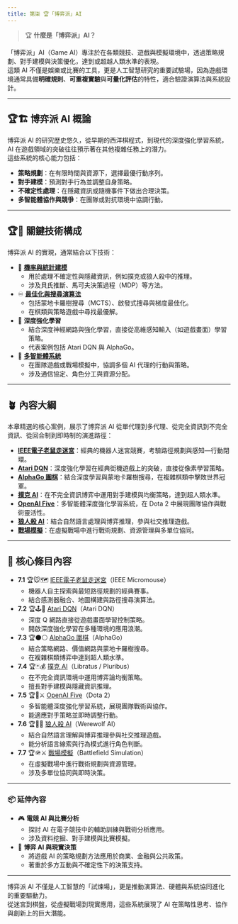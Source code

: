 ```yaml
---
title: 第柒 🏆「博弈派」AI
---
```


> 🏆 **什麼是「博弈派」AI？**

「博弈派」AI（Game AI）專注於在各類競技、遊戲與模擬環境中，透過策略規劃、對手建模與決策優化，達到或超越人類水準的表現。  
這類 AI 不僅是娛樂或比賽的工具，更是人工智慧研究的重要試驗場，因為遊戲環境通常具備**明確規則**、**可重複實驗**與**可量化評估**的特性，適合驗證演算法與系統設計。

---

## 🏆🏗️ 博弈派 AI 概論

博弈派 AI 的研究歷史悠久，從早期的西洋棋程式，到現代的深度強化學習系統，AI 在遊戲領域的突破往往預示著在其他複雜任務上的潛力。  
這些系統的核心能力包括：

- **策略規劃**：在有限時間與資源下，選擇最優行動序列。  
- **對手建模**：預測對手行為並調整自身策略。  
- **不確定性處理**：在隱藏資訊或隨機事件下做出合理決策。  
- **多智能體協作與競爭**：在團隊或對抗環境中協調行動。

---

## 🏆🔑 關鍵技術構成

博弈派 AI 的實現，通常結合以下技術：

* 🎲 **[機率與統計建模](09----ai_math.zh-hant)**  
  - 用於處理不確定性與隱藏資訊，例如撲克或狼人殺中的推理。  
  - 涉及貝氏推斷、馬可夫決策過程（MDP）等方法。
* ♾️ **[最佳化與搜尋演算法](09----ai_math.zh-hant)**  
  - 包括蒙地卡羅樹搜尋（MCTS）、啟發式搜尋與梯度最佳化。  
  - 在棋類與策略遊戲中尋找最優解。
* 🧠 **深度強化學習**  
  - 結合深度神經網路與強化學習，直接從高維感知輸入（如遊戲畫面）學習策略。  
  - 代表案例包括 Atari DQN 與 AlphaGo。
* 🤖 **[多智能體系統](10----ai_engineering.zh-hant)**  
  - 在團隊遊戲或戰場模擬中，協調多個 AI 代理的行動與策略。  
  - 涉及通信協定、角色分工與資源分配。

---

## 🪴 內容大綱

本章精選的核心案例，展示了博弈派 AI 從單代理到多代理、從完全資訊到不完全資訊、從回合制到即時制的演進路徑：

* **[IEEE電子老鼠走迷宮](07-01-ieee_micromouse.zh-hant)**：經典的機器人迷宮競賽，考驗路徑規劃與感知—行動閉環。  
* **[Atari DQN](07-02-atari_dqn.zh-hant)**：深度強化學習在經典街機遊戲上的突破，直接從像素學習策略。  
* **[AlphaGo 圍棋](07-03-alphago.zh-hant)**：結合深度學習與蒙地卡羅樹搜尋，在複雜棋類中擊敗世界冠軍。  
* **[撲克 AI](07-04-poker_ai.zh-hant)**：在不完全資訊博弈中運用對手建模與均衡策略，達到超人類水準。  
* **[OpenAI Five](07-05-openai_five.zh-hant)**：多智能體深度強化學習系統，在 Dota 2 中展現團隊協作與戰術靈活性。  
* **[狼人殺 AI](07-06-werewolf_ai.zh-hant)**：結合自然語言處理與博弈推理，參與社交推理遊戲。  
* **[戰場模擬](07-07-battlefield_simulation.zh-hant)**：在虛擬戰場中進行戰術規劃、資源管理與多單位協同。

---

## 🌰 核心條目內容

* **7.1** 🏆🐭🗺️ [IEEE電子老鼠走迷宮](07-01-ieee_micromouse.zh-hant)（IEEE Micromouse）  
  - 機器人自主探索與最短路徑規劃的經典賽事。  
  - 結合感測器融合、地圖構建與路徑搜尋演算法。
* **7.2** 🏆🕹️👾 [Atari DQN](07-02-atari_dqn.zh-hant)（Atari DQN）  
  - 深度 Q 網路直接從遊戲畫面學習控制策略。  
  - 開啟深度強化學習在多種環境的應用浪潮。
* **7.3** 🏆⚫⚪ [AlphaGo 圍棋](07-03-alphago.zh-hant)（AlphaGo）  
  - 結合策略網路、價值網路與蒙地卡羅樹搜尋。  
  - 在複雜棋類博弈中達到超人類水準。
* **7.4** 🏆🃏💰 [撲克 AI](07-04-poker_ai.zh-hant)（Libratus / Pluribus）  
  - 在不完全資訊環境中運用博弈論均衡策略。  
  - 擅長對手建模與隱藏資訊推理。
* **7.5** 🏆🧠⚔️ [OpenAI Five](07-05-openai_five.zh-hant)（Dota 2）  
  - 多智能體深度強化學習系統，展現團隊戰術與協作。  
  - 能適應對手策略並即時調整行動。
* **7.6** 🏆🐺🧠 [狼人殺 AI](07-06-werewolf_ai.zh-hant)（Werewolf AI）  
  - 結合自然語言理解與博弈推理參與社交推理遊戲。  
  - 能分析語言線索與行為模式進行角色判斷。
* **7.7** 🏆🪖⚔️ [戰場模擬](07-07-battlefield_simulation.zh-hant)（Battlefield Simulation）  
  - 在虛擬戰場中進行戰術規劃與資源管理。  
  - 涉及多單位協同與即時決策。

---

### 📦 延伸內容

- 🎮 **電競 AI 與比賽分析**  
  - 探討 AI 在電子競技中的輔助訓練與戰術分析應用。  
  - 涉及資料挖掘、對手建模與比賽模擬。
- 🧩 **博弈 AI 與現實決策**  
  - 將遊戲 AI 的策略規劃方法應用於商業、金融與公共政策。  
  - 著重於多方互動與不確定性下的決策支持。

---

博弈派 AI 不僅是人工智慧的「試煉場」，更是推動演算法、硬體與系統協同進化的重要驅動力。  
從迷宮到棋盤，從虛擬戰場到現實應用，這些系統展現了 AI 在策略性思考、協作與創新上的巨大潛能。
